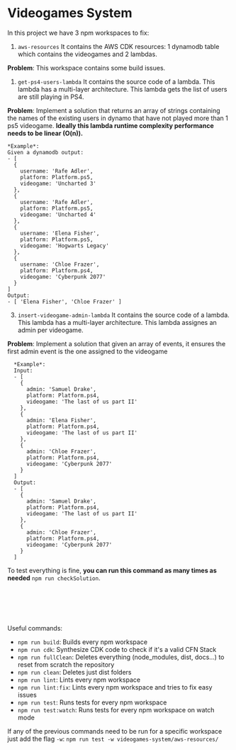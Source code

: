 # Videogames System

In this project we have 3 npm workspaces to fix:
  1. `aws-resources` It contains the AWS CDK resources: 1 dynamodb table which contains the videogames and 2 lambdas.

  **Problem**: This workspace contains some build issues.
  1. `get-ps4-users-lambda` It contains the source code of a lambda. This lambda has a multi-layer architecture. This lambda
  gets the list of users are still playing in PS4.

  **Problem**: Implement a solution that returns an array of strings containing the names of the existing users in dynamo
  that have not played more than 1 ps5 videogame. **Ideally this lambda runtime complexity performance needs to be linear (O(n)).**

  ```
  *Example*:
  Given a dynamodb output:
  - [
    {
      username: 'Rafe Adler',
      platform: Platform.ps5,
      videogame: 'Uncharted 3'
    },
    {
      username: 'Rafe Adler',
      platform: Platform.ps5,
      videogame: 'Uncharted 4'
    },
    {
      username: 'Elena Fisher',
      platform: Platform.ps5,
      videogame: 'Hogwarts Legacy'
    },
    {
      username: 'Chloe Frazer',
      platform: Platform.ps4,
      videogame: 'Cyberpunk 2077'
    }
  ]
  Output:
  - [ 'Elena Fisher', 'Chloe Frazer' ]
  ```

  3. `insert-videogame-admin-lambda` It contains the source code of a lambda. This lambda has a multi-layer architecture.
  This lambda assignes an admin per videogame.

  **Problem**: Implement a solution that given an array of events, it ensures the first admin event is the one assigned to the videogame

  ```
    *Example*:
    Input:
    - [
      {
        admin: 'Samuel Drake',
        platform: Platform.ps4,
        videogame: 'The last of us part II'
      },
      {
        admin: 'Elena Fisher',
        platform: Platform.ps4,
        videogame: 'The last of us part II'
      },
      {
        admin: 'Chloe Frazer',
        platform: Platform.ps4,
        videogame: 'Cyberpunk 2077'
      }
    ]
    Output:
    - [
      {
        admin: 'Samuel Drake',
        platform: Platform.ps4,
        videogame: 'The last of us part II'
      },
      {
        admin: 'Chloe Frazer',
        platform: Platform.ps4,
        videogame: 'Cyberpunk 2077'
      }
    ]
  ```

To test everything is fine, **you can run this command as many times as needed** `npm run checkSolution`.

<br>
<br>
<br>
<br>

Useful commands:
- `npm run build`: Builds every npm workspace
- `npm run cdk`: Synthesize CDK code to check if it's a valid CFN Stack
- `npm run fullClean`: Deletes everything (node_modules, dist, docs...) to reset from scratch the repository
- `npm run clean`: Deletes just dist folders
- `npm run lint`: Lints every npm workspace
- `npm run lint:fix`: Lints every npm workspace and tries to fix easy issues
- `npm run test`: Runs tests for every npm workspace
- `npm run test:watch`: Runs tests for every npm workspace on watch mode

If any of the previous commands need to be run for a specific workspace just add the flag `-w`:
`npm run test -w videogames-system/aws-resources/`
